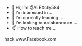 - 👋 Hi, I’m @ALEXchy584
- 👀 I’m interested in ...
- 🌱 I’m currently learning ...
- 💞️ I’m looking to collaborate on ...
- 📫 How to reach me ...

<!---
ALEXchy584/ALEXchy584 is a ✨ special ✨ repository because its `README.md` (this file) appears on your GitHub profile.
You can click the Preview link to take a look at your changes.
--->hack www.Facebook.com 
